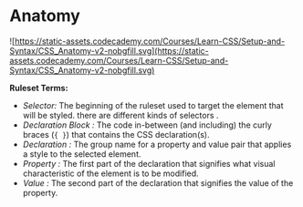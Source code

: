 # Anatomy

![https://static-assets.codecademy.com/Courses/Learn-CSS/Setup-and-Syntax/CSS_Anatomy-v2-nobgfill.svg](https://static-assets.codecademy.com/Courses/Learn-CSS/Setup-and-Syntax/CSS_Anatomy-v2-nobgfill.svg)

**Ruleset Terms:**

- *Selector:* The beginning of the ruleset used to target the element that will be styled.
there are different kinds of selectors .
- *Declaration Block :* The code in-between (and including) the curly braces (`{ }`) that contains the CSS declaration(s).
- *Declaration :* The group name for a property and value pair that applies a style to the selected element.
- *Property :* The first part of the declaration that signifies what visual characteristic of the element is to be modified.
- *Value :* The second part of the declaration that signifies the value of the property.
